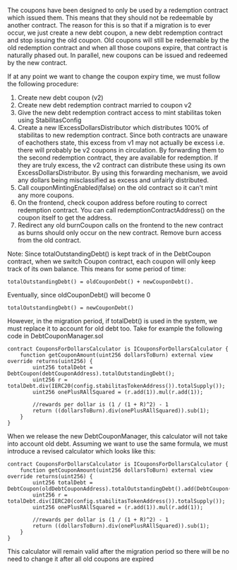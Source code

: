 The coupons have been designed to only be used by a redemption contract which issued them. This means that they should not be redeemable by another contract. The reason for this is so that if a migration is to ever occur, we just create a new debt coupon, a new debt redemption contract and stop issuing the old coupon. Old coupons will still be redeemable by the old redemption contract and when all those coupons expire, that contract is naturally phased out. In parallel, new coupons can be issued and redeemed by the new contract.

If at any point we want to change the coupon expiry time, we must follow the following procedure:

1. Create new debt coupon (v2)
2. Create new debt redemption contract married to coupon v2
3. Give the new debt redemption contract access to mint stabilitas token using StabilitasConfig
4. Create a new IExcessDollarsDistributor which distributes 100% of stabilitas to new redemption contract. Since both contracts are unaware of eachothers state, this excess from v1 may not actually be excess i.e. there will probably be v2 coupons in circulation. By forwarding them to the second redemption contract, they are available for redemption. If they are truly excess, the v2 contract can distribute these using its own ExcessDollarsDistributor. By using this forwarding mechanism, we avoid any dollars being misclassified as excess and unfairly distributed.
5. Call couponMintingEnabled(false) on the old contract so it can't mint any more coupons.
6. On the frontend, check coupon address before routing to correct redemption contract. You can call redemptionContractAddress() on the coupon itself to get the address.
7. Redirect any old burnCoupon calls on the frontend to the new contract as burns should only occur on the new contract. Remove burn access from the old contract.

Note: Since totalOutstandingDebt() is kept track of in the DebtCoupon contract, when we switch Coupon contract, each coupon will only keep track of its own balance. This means for some period of time:
```
totalOutstandingDebt() = oldCouponDebt() + newCouponDebt().
```

Eventually, since oldCouponDebt() will become 0
```
totalOutstandingDebt() = newCouponDebt()
```

However, in the migration period, if totalDebt() is used in the system, we must replace it to account for old debt too. Take for example the following code in DebtCouponManager.sol
```
contract CouponsForDollarsCalculator is ICouponsForDollarsCalculator {
    function getCouponAmount(uint256 dollarsToBurn) external view override returns(uint256) {
        uint256 totalDebt = DebtCoupon(debtCouponAddress).totalOutstandingDebt();
        uint256 r = totalDebt.div(IERC20(config.stabilitasTokenAddress()).totalSupply());
        uint256 onePlusRAllSquared = (r.add(1)).mul(r.add(1));

        //rewards per dollar is (1 / (1 + R)^2) - 1
        return ((dollarsToBurn).div(onePlusRAllSquared)).sub(1);
    }
}
```

When we release the new DebtCouponManager, this calculator will not take into account old debt. Assuming we want to use the same formula, we must introduce a revised calculator which looks like this:
```
contract CouponsForDollarsCalculator is ICouponsForDollarsCalculator {
    function getCouponAmount(uint256 dollarsToBurn) external view override returns(uint256) {
        uint256 totalDebt = DebtCoupon(oldDebtCouponAddress).totalOutstandingDebt().add(DebtCoupon(newDebtCouponAddress).totalOutstandingDebt());
        uint256 r = totalDebt.div(IERC20(config.stabilitasTokenAddress()).totalSupply());
        uint256 onePlusRAllSquared = (r.add(1)).mul(r.add(1));

        //rewards per dollar is (1 / (1 + R)^2) - 1
        return ((dollarsToBurn).div(onePlusRAllSquared)).sub(1);
    }
}
```

This calculator will remain valid after the migration period so there will be no need to change it after all old coupons are expired